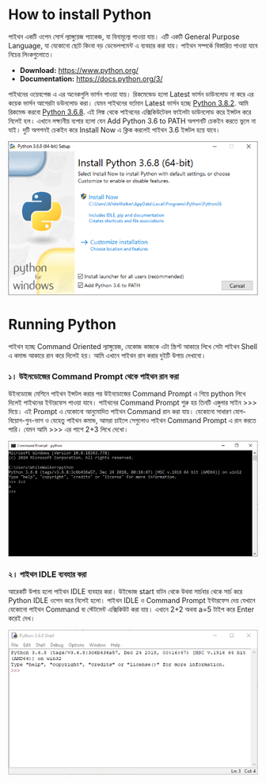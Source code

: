 # How to install Python 

পাইথন একটি ওপেন সোর্স ল্যাঙ্গুয়েজ প্যাকেজ, যা বিনামূল্যে পাওয়া যায়। এটি একটি General Purpose Language, যা যেকোনো ছোট কিংবা বড় ডেভেলপমেন্ট এ ব্যবহার করা যায়। পাইথন সম্পর্কে বিস্তারিত পাওয়া যাবে নিচের লিংকগুলোতে। 

  - **Download:** https://www.python.org/
  - **Documentation:** https://docs.python.org/3/ 


পাইথনের ওয়েবপেজ এ এর অনেকগুলি ভার্সন পাওয়া যায়। রিকমেন্ডেড হলো Latest ভার্সন ডাউনলোড না করে এর কয়েক ভার্সন আগেরটা ডউনলোড করা। যেমন পাইথনের বর্তমান Latest ভার্সন হচ্ছে [Python 3.8.2](https://www.python.org/ftp/python/3.8.2/python-3.8.2.exe). আমি রিকমেন্ড করবো [Python 3.6.8](https://www.python.org/ftp/python/3.6.8/python-3.6.8-amd64.exe). এই লিঙ্ক থেকে পাইথনের এক্সিকিউটেবল ফাইলটা ডাউনলোড করে ইন্সটল করে নিলেই হল। এখানে লক্ষ্যনীয় ব্যপার হলো যেন Add Python 3.6 to PATH অপশনটি চেকইন করতে ভুলে না যাই। দুটি অপশনই চেকইন করে Install Now এ ক্লিক করলেই পাইথন 3.6 ইন্সটল হয়ে যাবে। 

<p align="center">
  <img src="https://github.com/jakariamd/Introduction-to-Python/blob/master/Python%20Installation/Capture.PNG" />
</p>

# Running Python

পাইথন হচ্ছে Command Oriented ল্যাঙ্গুয়েজ, যেকোজ কাজকে এটা স্ক্রিপ্ট আকারে লিখে সেটা পাইথন Shell এ কমান্ড আকারে রান করে দিলেই হয়। আমি এখানে পাইথন রান করার দুইটি উপায় দেখাবো। 

### ১। উইনডোজের Command Prompt থেকে পাইথন রান করা

উইনডোজে মেশিনে পাইথন ইন্সটল করার পর উইনডোজের Command Prompt এ গিয়ে python লিখে দিলেই পাইথনের ইন্টারফেস পাওয়া যাবে। পাইথনের Command Prompt শুরু হয় তিনটি এঙ্গুলার সাইন >>> দিয়ে। এই Prompt এ যেকোনো আনুমোদিত পাইথন Command রান করা যায়। যেকোনো সাধারণ যোগ-বিয়োগ-গুন-ভাগ ও যেহেতু পাইথন কমান্ড, আমরা চাইলে সেগুলোও পাইথন Command Prompt  এ রান করতে পারি। যেমন আমি >>> এর পাশে 2+3 লিখে দেখো। 

<p align="center">
  <img src="https://github.com/jakariamd/Introduction-to-Python/blob/master/Python%20Installation/Capture3.PNG" />
</p>



### ২। পাইথন IDLE ব্যবহার করা

আরেকটি উপায় হলো পাইথন IDLE ব্যবহার করা। উইন্ডোজ start বাটন থেকে উথবা সার্চবার থেকে সার্চ করে  Python IDLE ওপেন করে নিলেই হলো। পাইথন IDLE ও Command Prompt ইন্টারফেস দেয় যেখানে যেকোনো পাইথন Command বা স্টেটমেন্ট এক্সিকিউট করা যায়। এখানে 2+2 অথবা a=5 টাইপ করে Enter করেই দেখ। 

<p align="center">
  <img src="https://github.com/jakariamd/Introduction-to-Python/blob/master/Python%20Installation/Capture2.PNG" />
</p>

